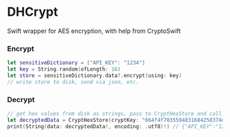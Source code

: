 # DHCrypt

Swift wrapper for AES encryption, with help from CryptoSwift

### Encrypt
```Swift
let sensitiveDictionary = ["API_KEY": "1234"]
let key = String.random(ofLength: 16)
let store = sensitiveDictionary.data?.encrypt(using: key)
// write store to disk, send via json, etc.
```

### Decrypt
```Swift
// get hex values from disk as strings, pass to CryptHexStore and call .decrypted
let decryptedData = CryptHexStore(cryptKey: "664f4f7035594831684258374d573464", iv: "83405657222e57f859571d73d6852d5c", cryptValue: "d040cb551aa6d4e585e6103073036b0a00c3846932402c135602250724fad8ae").decrypted
print(String(data: decryptedData!, encoding: .utf8)!) // {"API_KEY":"1234"}
```
